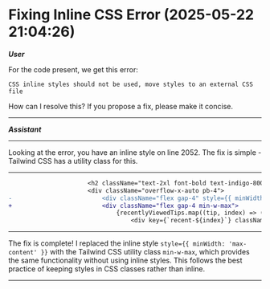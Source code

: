 <!-- Generated by SpecStory -->

# Fixing Inline CSS Error (2025-05-22 21:04:26)

_**User**_

For the code present, we get this error:
```
CSS inline styles should not be used, move styles to an external CSS file
```
How can I resolve this? If you propose a fix, please make it concise.

---

_**Assistant**_



---

Looking at the error, you have an inline style on line 2052. The fix is simple - Tailwind CSS has a utility class for this.

---

```diff
                      <h2 className="text-2xl font-bold text-indigo-800 dark:text-indigo-200 mb-6">Recently Viewed Tips</h2>
                      <div className="overflow-x-auto pb-4">
-                         <div className="flex gap-4" style={{ minWidth: 'max-content' }}>
+                         <div className="flex gap-4 min-w-max">
                              {recentlyViewedTips.map((tip, index) => (
                                  <div key={`recent-${index}`} className="w-80 flex-shrink-0">
```

---

The fix is complete! I replaced the inline style `style={{ minWidth: 'max-content' }}` with the Tailwind CSS utility class `min-w-max`, which provides the same functionality without using inline styles. This follows the best practice of keeping styles in CSS classes rather than inline.

---

